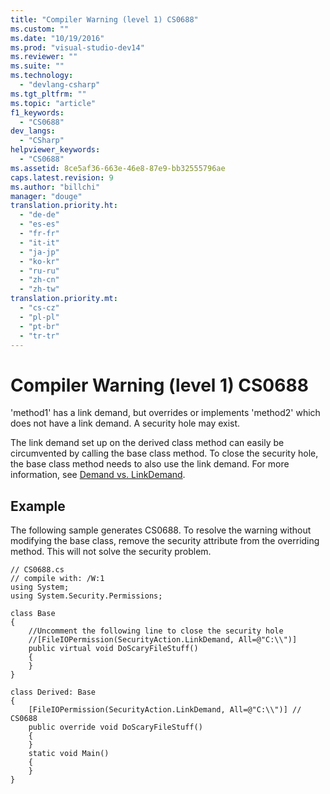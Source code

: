 ```yaml
---
title: "Compiler Warning (level 1) CS0688"
ms.custom: ""
ms.date: "10/19/2016"
ms.prod: "visual-studio-dev14"
ms.reviewer: ""
ms.suite: ""
ms.technology: 
  - "devlang-csharp"
ms.tgt_pltfrm: ""
ms.topic: "article"
f1_keywords: 
  - "CS0688"
dev_langs: 
  - "CSharp"
helpviewer_keywords: 
  - "CS0688"
ms.assetid: 8ce5af36-663e-46e8-87e9-bb32555796ae
caps.latest.revision: 9
ms.author: "billchi"
manager: "douge"
translation.priority.ht: 
  - "de-de"
  - "es-es"
  - "fr-fr"
  - "it-it"
  - "ja-jp"
  - "ko-kr"
  - "ru-ru"
  - "zh-cn"
  - "zh-tw"
translation.priority.mt: 
  - "cs-cz"
  - "pl-pl"
  - "pt-br"
  - "tr-tr"
---
```

# Compiler Warning (level 1) CS0688
'method1' has a link demand, but overrides or implements 'method2' which does not have a link demand. A security hole may exist.  
  
 The link demand set up on the derived class method can easily be circumvented by calling the base class method. To close the security hole, the base class method needs to also use the link demand. For more information, see [Demand vs. LinkDemand](http://msdn.microsoft.com/en-us/1ab877f2-70f4-4e0d-8116-943999dfe8f5).  
  
## Example  
 The following sample generates CS0688. To resolve the warning without modifying the base class, remove the security attribute from the overriding method. This will not solve the security problem.  
  
```  
// CS0688.cs  
// compile with: /W:1  
using System;  
using System.Security.Permissions;  
  
class Base   
{  
    //Uncomment the following line to close the security hole  
    //[FileIOPermission(SecurityAction.LinkDemand, All=@"C:\\")]  
    public virtual void DoScaryFileStuff()  
    {  
    }  
}  
  
class Derived: Base  
{  
    [FileIOPermission(SecurityAction.LinkDemand, All=@"C:\\")] // CS0688  
    public override void DoScaryFileStuff()  
    {  
    }  
    static void Main()  
    {  
    }  
}  
```